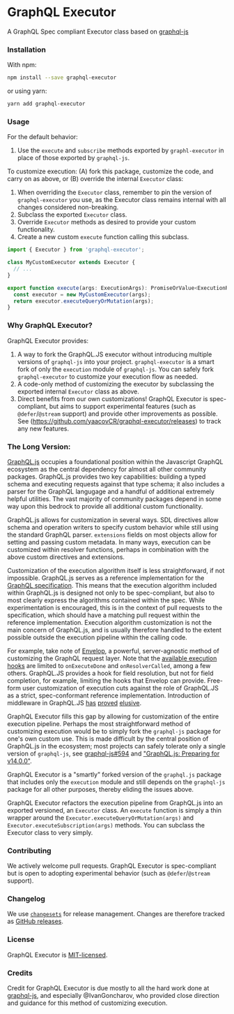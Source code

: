 # GraphQL Executor

A GraphQL Spec compliant Executor class based on [graphql-js](https://github.com/graphql/graphql-js/)

### Installation

With npm:

```sh
npm install --save graphql-executor
```

or using yarn:

```sh
yarn add graphql-executor
```

### Usage

For the default behavior:

1. Use the `execute` and `subscribe` methods exported by `graphl-executor` in place of those exported by `graphql-js`.

To customize execution:
(A) fork this package, customize the code, and carry on as above, or
(B) override the internal `Executor` class:

1. When overriding the `Executor` class, remember to pin the version of `graphql-executor` you use, as the Executor class remains internal with all changes considered non-breaking.
2. Subclass the exported `Executor` class.
3. Override `Executor` methods as desired to provide your custom functionality.
4. Create a new custom `execute` function calling this subclass.

```ts
import { Executor } from 'graphql-executor';

class MyCustomExecutor extends Executor {
  // ...
}

export function execute(args: ExecutionArgs): PromiseOrValue<ExecutionResult> {
  const executor = new MyCustomExecutor(args);
  return executor.executeQueryOrMutation(args);
}
```

### Why GraphQL Executor?

GraphQL Executor provides:

1. A way to fork the GraphQL.JS executor without introducing multiple versions of
   `graphql-js` into your project. `graphql-executor` is a smart fork of only the `execution` module of `graphql-js`. You can safely fork `graphql-executor` to customize your execution flow as needed.
2. A code-only method of customizing the executor by subclassing the exported internal `Executor` class as above.
3. Direct benefits from our own customizations! GraphQL Executor is spec-compliant, but aims to support experimental features (such as `@defer`/`@stream` support) and provide other improvements as possible. See (https://github.com/yaacovCR/graphql-executor/releases) to track any new features.

### The Long Version:

[GraphQL.js](https://github.com/graphql/graphql-js) occupies a foundational position
within the Javascript GraphQL ecosystem as the central dependency for almost all other
community packages. GraphQL.js provides two key capabilities: building a typed schema
and executing requests against that type schema; it also includes a parser for the
GraphQL langugage and a handful of additional extremely helpful utilities. The vast
majority of community packages depend in some way upon this bedrock to provide all
additional custom functionality.

GraphQL.js allows for customization in several ways. SDL directives allow schema
and operation writers to specify custom behavior while still using the standard GraphQL
parser. `extensions` fields on most objects allow for setting and passing custom
metadata. In many ways, execution can be customized within resolver functions, perhaps
in combination with the above custom directives and extensions.

Customization of the execution algorithm itself is less straightforward, if not
impossible. GraphQL.js serves as a reference implementation for the
[GraphQL specification](https://spec.graphql.org/). This means that the execution
algorithm included within GraphQL.js is designed not only to be spec-compliant, but
also to most clearly express the algorithms contained within the spec. While
experimentation is encouraged, this is in the context of pull requests to the
specification, which should have a matching pull request within the reference
implementation. Execution algorithm customization is not the main concern of
GraphQL.js, and is usually therefore handled to the extent possible outside the
execution pipeline within the calling code.

For example, take note of [Envelop](https://www.envelop.dev/), a powerful,
server-agnostic method of customizing the GraphQL request layer. Note that the
[available execution hooks](https://www.envelop.dev/docs/plugins/lifecycle#onexecuteapi)
are limited to `onExecuteDone` and `onResolverCalled`, among a few others.
GraphQL.JS provides a hook for field resolution, but not for field completion,
for example, limiting the hooks that Envelop can provide. Free-form user customization
of execution cuts against the role of GraphQL.JS as a strict, spec-conformant reference
implementation. Introduction of middleware in GraphQL.JS [has](https://github.com/graphql/graphql-js/issues/109)
[proved](https://github.com/graphql/graphql-js/issues/1516)
[elusive](https://github.com/graphql/graphql-js/issues/3163).

GraphQL Executor fills this gap by allowing for customization of the entire execution
pipeline. Perhaps the most straightforward method of customizing execution would be to
simply fork the `graphql-js` package for one's own custom use. This is made difficult by
the central position of GraphQL.js in the ecosystem; most projects can safely tolerate
only a single version of `graphql-js`, see
[graphql-js#594](https://github.com/graphql/graphql-js/issues/594) and
["GraphQL.js: Preparing for v14.0.0"](https://medium.com/@leeb/graphql-js-preparing-for-v14-0-0-839f823c144e).

GraphQL Executor is a "smartly" forked version of the `graphql.js` package that includes
only the `execution` module and still depends on the `graphql-js` package for all other
purposes, thereby eliding the issues above.

GraphQL Executor refactors the execution pipeline from GraphQL.js into an exported
versioned, an `Executor` class. An `execute` function is simply a thin wrapper around
the `Executor.executeQueryOrMutation(args)` and `Executor.executeSubscription(args)`
methods. You can subclass the Executor class to very simply.

### Contributing

We actively welcome pull requests. GraphQL Executor is spec-compliant but is open to adopting
experimental behavior (such as `@defer`/`@stream` support).

### Changelog

We use [`changesets`](https://github.com/atlassian/changesets) for release management.
Changes are therefore tracked as [GitHub releases](https://github.com/yaacovCR/graphql-executor/releases).

### License

GraphQL Executor is [MIT-licensed](./LICENSE).

### Credits

Credit for GraphQL Executor is due mostly to all the hard work done at
[graphql-js](https://github.com/graphql/graphql-js), and especially @IvanGoncharov, who
provided close direction and guidance for this method of customizing execution.
